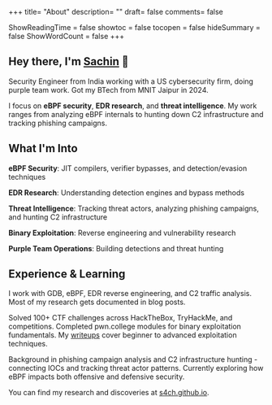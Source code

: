 +++
title= "About"
description= ""
draft= false
comments= false

ShowReadingTime = false
showtoc = false
tocopen = false
hideSummary = false
ShowWordCount = false
+++

## Hey there, I'm [Sachin](https://linkedin.com/in/sachinkumardhaka) 👋

Security Engineer from India working with a US cybersecurity firm, doing purple team work. Got my BTech from MNIT Jaipur in 2024.

I focus on **eBPF security**, **EDR research**, and **threat intelligence**. My work ranges from analyzing eBPF internals to hunting down C2 infrastructure and tracking phishing campaigns.

## What I'm Into

**eBPF Security**: JIT compilers, verifier bypasses, and detection/evasion techniques

**EDR Research**: Understanding detection engines and bypass methods  

**Threat Intelligence**: Tracking threat actors, analyzing phishing campaigns, and hunting C2 infrastructure

**Binary Exploitation**: Reverse engineering and vulnerability research

**Purple Team Operations**: Building detections and threat hunting

## Experience & Learning

I work with GDB, eBPF, EDR reverse engineering, and C2 traffic analysis. Most of my research gets documented in blog posts.

Solved 100+ CTF challenges across HackTheBox, TryHackMe, and competitions. Completed pwn.college modules for binary exploitation fundamentals. My [writeups](https://github.com/S4CH/s4ch.github.io/tree/main-old/writeups) cover beginner to advanced exploitation techniques.

Background in phishing campaign analysis and C2 infrastructure hunting - connecting IOCs and tracking threat actor patterns. Currently exploring how eBPF impacts both offensive and defensive security.

You can find my research and discoveries at [s4ch.github.io](https://s4ch.github.io/).
